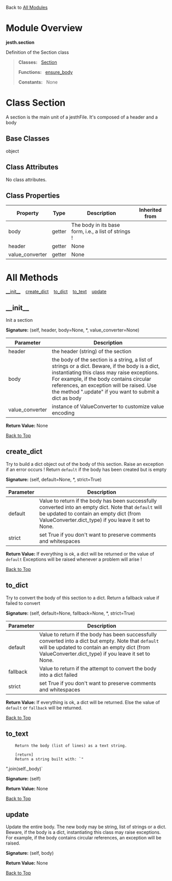 Back to [All Modules](https://github.com/pyrustic/jesth/blob/master/docs/modules/README.md#readme)

# Module Overview

**jesth.section**
 
Definition of the Section class

> **Classes:** &nbsp; [Section](https://github.com/pyrustic/jesth/blob/master/docs/modules/content/jesth.section/content/classes/Section.md#class-section)
>
> **Functions:** &nbsp; [ensure\_body](https://github.com/pyrustic/jesth/blob/master/docs/modules/content/jesth.section/content/functions.md#ensure_body)
>
> **Constants:** &nbsp; None

# Class Section
A section is the main unit of a jesthFile. It's composed of a header and a body

## Base Classes
object

## Class Attributes
No class attributes.

## Class Properties
|Property|Type|Description|Inherited from|
|---|---|---|---|
|body|getter|The body in its base form, i.e., a list of strings !||
|header|getter|None||
|value_converter|getter|None||



# All Methods
[\_\_init\_\_](#__init__) &nbsp;&nbsp; [create\_dict](#create_dict) &nbsp;&nbsp; [to\_dict](#to_dict) &nbsp;&nbsp; [to\_text](#to_text) &nbsp;&nbsp; [update](#update)

## \_\_init\_\_
Init a section



**Signature:** (self, header, body=None, \*, value\_converter=None)

|Parameter|Description|
|---|---|
|header|the header (string) of the section|
|body|the body of the section is a string, a list of strings or a dict. Beware, if the body is a dict, instantiating this class may raise exceptions. For example, if the body contains circular references, an exception will be raised. Use the method ".update" if you want to submit a dict as body|
|value\_converter|instance of ValueConverter to customize value encoding|





**Return Value:** None

[Back to Top](#module-overview)


## create\_dict
Try to build a dict object out of the body of this section.
Raise an exception if an error occurs !
Return `default` if the body has been created but is empty



**Signature:** (self, default=None, \*, strict=True)

|Parameter|Description|
|---|---|
|default|Value to return if the body has been successfully converted into an empty dict. Note that `default` will be updated to contain an empty dict (from ValueConverter.dict_type) if you leave it set to None.|
|strict|set True if you don't want to preserve comments and whitespaces|





**Return Value:** If everything is ok, a dict will be returned or the value of `default`
Exceptions will be raised whenever a problem will arise !

[Back to Top](#module-overview)


## to\_dict
Try to convert the body of this section to a dict.
Return a fallback value if failed to convert



**Signature:** (self, default=None, fallback=None, \*, strict=True)

|Parameter|Description|
|---|---|
|default|Value to return if the body has been successfully converted into a dict but empty. Note that `default` will be updated to contain an empty dict (from ValueConverter.dict_type) if you leave it set to None.|
|fallback|Value to return if the attempt to convert the body into a dict failed|
|strict|set True if you don't want to preserve comments and whitespaces|





**Return Value:** If everything is ok, a dict will be returned.
Else the value of `default` or `fallback` will be returned.

[Back to Top](#module-overview)


## to\_text
        Return the body (list of lines) as a text string.

        [return]
        Return a string built with: `"
".join(self._body)`



**Signature:** (self)





**Return Value:** None

[Back to Top](#module-overview)


## update
Update the entire body. The new body may be string, list of strings or a dict.
Beware, if the body is a dict, instantiating this class may raise exceptions.
For example, if the body contains circular references, an exception will be raised.



**Signature:** (self, body)





**Return Value:** None

[Back to Top](#module-overview)



